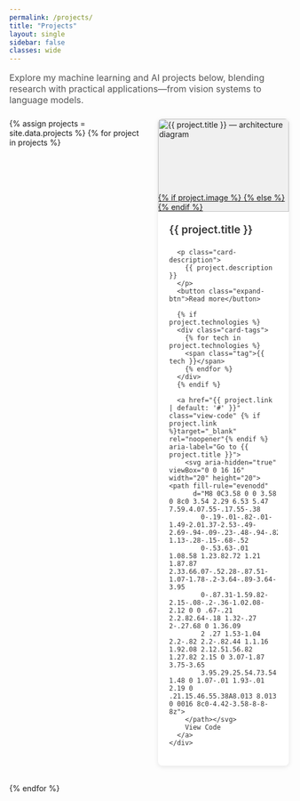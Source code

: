 ```yaml
---
permalink: /projects/
title: "Projects"
layout: single
sidebar: false
classes: wide
---
```


<p class="intro">Explore my machine learning and AI projects below, blending research with practical applications—from vision systems to language models.</p>

<div class="projects-grid">
  {% assign projects = site.data.projects %}
  {% for project in projects %}
  <article class="project-card">
    <a href="{{ project.link | default: '#' }}" class="card-image-link" {% if project.link %}target="_blank" rel="noopener"{% endif %}>
      {% if project.image %}
      <img src="{{ project.image }}" alt="{{ project.title }} — architecture diagram" class="card-image">
      {% else %}
      <div class="card-image placeholder"></div>
      {% endif %}
    </a>
    <div class="card-content">
      <h2 class="card-title">
        <a href="{{ project.link | default: '#' }}" {% if project.link %}target="_blank" rel="noopener"{% endif %}>
          {{ project.title }}
        </a>
      </h2>

      <p class="card-description">
        {{ project.description }}
      </p>
      <button class="expand-btn">Read more</button>

      {% if project.technologies %}
      <div class="card-tags">
        {% for tech in project.technologies %}
        <span class="tag">{{ tech }}</span>
        {% endfor %}
      </div>
      {% endif %}

      <a href="{{ project.link | default: '#' }}" class="view-code" {% if project.link %}target="_blank" rel="noopener"{% endif %} aria-label="Go to {{ project.title }}">
        <svg aria-hidden="true" viewBox="0 0 16 16" width="20" height="20"><path fill-rule="evenodd"
          d="M8 0C3.58 0 0 3.58 0 8c0 3.54 2.29 6.53 5.47 7.59.4.07.55-.17.55-.38 
            0-.19-.01-.82-.01-1.49-2.01.37-2.53-.49-2.69-.94-.09-.23-.48-.94-.82-1.13-.28-.15-.68-.52
            0-.53.63-.01 1.08.58 1.23.82.72 1.21 1.87.87 2.33.66.07-.52.28-.87.51-1.07-1.78-.2-3.64-.89-3.64-3.95
            0-.87.31-1.59.82-2.15-.08-.2-.36-1.02.08-2.12 0 0 .67-.21 2.2.82.64-.18 1.32-.27 2-.27.68 0 1.36.09
            2 .27 1.53-1.04 2.2-.82 2.2-.82.44 1.1.16 1.92.08 2.12.51.56.82 1.27.82 2.15 0 3.07-1.87 3.75-3.65
            3.95.29.25.54.73.54 1.48 0 1.07-.01 1.93-.01 2.19 0 .21.15.46.55.38A8.013 8.013 0 0016 8c0-4.42-3.58-8-8-8z">
        </path></svg>
        View Code
      </a>
    </div>
  </article>
  {% endfor %}
</div>

<style>
/* Intro paragraph */
.intro {
  font-size: 1rem;
  margin-bottom: 1.5rem;
  color: #555;
}

/* Force exactly 2 cards per row */
.projects-grid {
  display: grid;
  grid-template-columns: repeat(2, 1fr);
  gap: 2rem;
  width: 100%;
  margin: 0 auto;
}

/* Card styling */
.project-card {
  display: flex;
  flex-direction: column;
  background: #fff;
  border-radius: 8px;
  overflow: hidden;
  box-shadow: 0 2px 8px rgba(0,0,0,0.1);
  transition: transform 0.3s, box-shadow 0.3s;
}
.project-card:hover {
  transform: translateY(-4px);
  box-shadow: 0 4px 16px rgba(0,0,0,0.15);
}

/* Image wrapper */
.card-image-link {
  display: block;
  width: 100%;
  padding-top: 56.25%;
  position: relative;
  background: #f0f0f0;
}
.card-image {
  position: absolute;
  inset: 0;
  object-fit: cover;
  width: 100%;
  height: 100%;
  transition: transform 0.5s;
}
.project-card:hover .card-image {
  transform: scale(1.05);
}

/* Content area */
.card-content {
  padding: 1.25rem;
  display: flex;
  flex-direction: column;
  color: #333;
}
.card-title {
  margin: 0 0 0.5rem;
  font-size: 1.2rem;
  font-weight: 600;
}
.card-title a {
  color: inherit;
  text-decoration: none;
}
.card-title a:hover {
  text-decoration: underline;
}

/* Clamp description to 2 lines, much smaller font, minimal spacing */
.card-content .card-description {
  font-size: 0.85rem !important;    /* noticeably smaller text */
  display: -webkit-box;
  -webkit-box-orient: vertical;
  -webkit-line-clamp: 3;
  overflow: hidden;
  line-height: 1.2;
  margin: 0 0 0;         /* remove all bottom margin */
}

/* Expanded description */
.card-content .card-description.expanded {
  -webkit-line-clamp: unset;
}

/* Read more / Show less button with zero top gap */
.card-content .expand-btn {
  background: none;
  border: none;
  color: #007acc;
  cursor: pointer;
  padding: 0;
  font-size: 0.75rem;
  align-self: flex-start;
  margin-top: 0.5rem;         /* eliminate any top margin */
  margin-bottom: 1rem ;
}
.card-content .expand-btn:hover {
  text-decoration: underline;
}

/* Tags */
.card-tags {
  display: flex;
  flex-wrap: wrap;
  gap: 0.5rem;
  margin-bottom: 1rem;
}
.tag {
  background: #ececec;
  border-radius: 999px;
  padding: 0.25em 0.75em;
  font-size: 0.75rem;
  color: #333;
}

/* View Code link */
.view-code {
  margin-top: auto;
  display: inline-flex;
  align-items: center;
  gap: 0.5rem;
  font-size: 0.85rem;
  color: #0366d6;
  text-decoration: none;
}
.view-code svg {
  fill: currentColor;
}
.view-code:hover {
  text-decoration: underline;
}
</style>

<script>
document.addEventListener("DOMContentLoaded", function() {
  document.querySelectorAll(".project-card").forEach(function(card) {
    var desc = card.querySelector(".card-description");
    var btn  = card.querySelector(".expand-btn");
    if (!desc || !btn) return;

    btn.addEventListener("click", function() {
      var isExpanded = desc.classList.toggle("expanded");
      btn.textContent = isExpanded ? "Show less" : "Read more";
    });
  });
});
</script>
